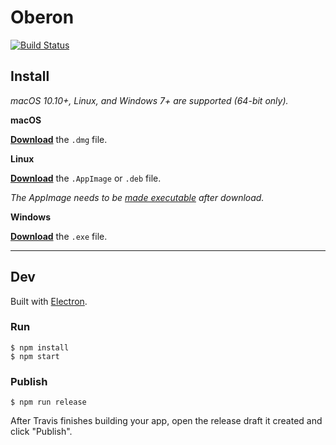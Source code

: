 # Oberon

[![Build Status](https://travis-ci.com/JoshDanielWalker/Oberon.svg?branch=master)](https://travis-ci.com/JoshDanielWalker/Oberon)

## Install

*macOS 10.10+, Linux, and Windows 7+ are supported (64-bit only).*

**macOS**

[**Download**](https://github.com/JoshDanielWalker/Oberon/releases/latest) the `.dmg` file.

**Linux**

[**Download**](https://github.com/JoshDanielWalker/Oberon/releases/latest) the `.AppImage` or `.deb` file.

*The AppImage needs to be [made executable](http://discourse.appimage.org/t/how-to-make-an-appimage-executable/80) after download.*

**Windows**

[**Download**](https://github.com/JoshDanielWalker/Oberon/releases/latest) the `.exe` file.


---


## Dev

Built with [Electron](https://electronjs.org).

### Run

```
$ npm install
$ npm start
```

### Publish

```
$ npm run release
```

After Travis finishes building your app, open the release draft it created and click "Publish".
